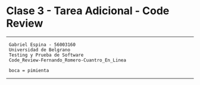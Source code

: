 # Clase 3 - Tarea Adicional - Code Review
---------------------------------------------------
     Gabriel Espina - 56003160
     Universidad de Belgrano
     Testing y Prueba de Software
     Code_Review-Fernando_Romero-Cuantro_En_Linea
     
     boca = pimienta
---------------------------------------------------
